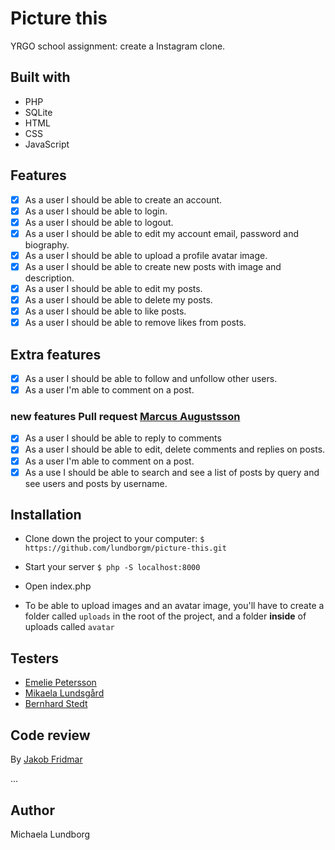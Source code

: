 # Picture this
YRGO school assignment: create a Instagram clone.

## Built with

* PHP
* SQLite
* HTML
* CSS
* JavaScript

## Features

- [x] As a user I should be able to create an account.
- [x] As a user I should be able to login.
- [x] As a user I should be able to logout.
- [x] As a user I should be able to edit my account email, password and biography.
- [x] As a user I should be able to upload a profile avatar image.
- [x] As a user I should be able to create new posts with image and description.
- [x] As a user I should be able to edit my posts.
- [x] As a user I should be able to delete my posts.
- [x] As a user I should be able to like posts.
- [x] As a user I should be able to remove likes from posts.

## Extra features

- [x] As a user I should be able to follow and unfollow other users.
- [x] As a user I'm able to comment on a post.
### new features  Pull request [Marcus Augustsson]()
- [x] As a user I should be able to reply to comments
- [x] As a user I should be able to edit, delete comments and replies on posts. 
- [x] As a user I'm able to comment on a post.
- [x] As a use I should be able to search and see a list of posts by query and see users and posts by username.

## Installation

* Clone down the project to your computer: ```$ https://github.com/lundborgm/picture-this.git```

* Start your server ```$ php -S localhost:8000```

* Open index.php

* To be able to upload images and an avatar image, you'll have to create a folder called ```uploads``` in the root of the project, and a folder **inside** of uploads called ```avatar```


## Testers

* [Emelie Petersson](https://github.com/emeliepetersson)
* [Mikaela Lundsgård](https://github.com/mikaelaalu)
* [Bernhard Stedt](https://github.com/Vehx)

## Code review

By [Jakob Fridmar](https://github.com/JakobClausen)

...

## Author

Michaela Lundborg
